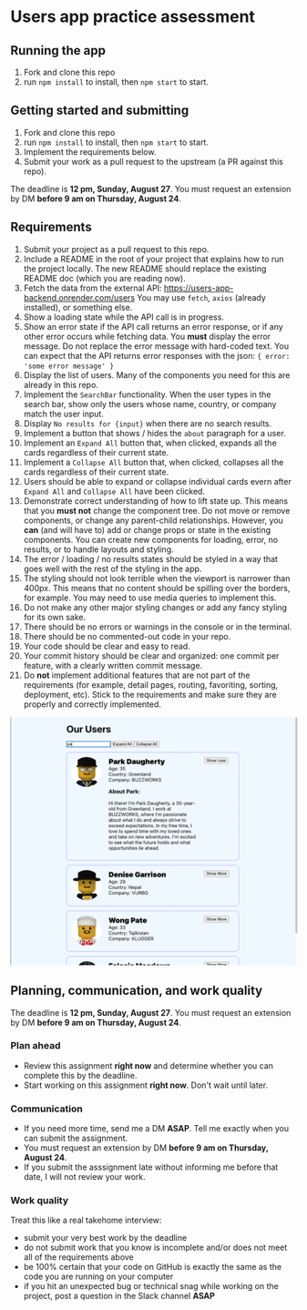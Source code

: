 # Users app practice assessment
## Running the app
1. Fork and clone this repo
2. run `npm install` to install, then `npm start` to start.


## Getting started and submitting
1. Fork and clone this repo
1. run `npm install` to install, then `npm start` to start.
1. Implement the requirements below.
1. Submit your work as a pull request to the upstream (a PR against this repo).

The deadline is **12 pm, Sunday, August 27**.
You must request an extension by DM **before 9 am on Thursday, August 24**.

## Requirements
1. Submit your project as a pull request to this repo.
1. Include a README in the root of your project that explains how to run the project locally. The new README should replace the existing README doc (which you are reading now).
1. Fetch the data from the external API: https://users-app-backend.onrender.com/users You may use `fetch`, `axios` (already installed), or something else.
1. Show a loading state while the API call is in progress.
1. Show an error state if the API call returns an error response, or if any other error occurs while fetching data. You **must** display the error message. Do not replace the error message with hard-coded text.
You can expect that the API returns error responses with the json: `{ error: 'some error message' }`
1. Display the list of users. Many of the components you need for this are already in this repo.
1. Implement the `SearchBar` functionality. When the user types in the search bar, show only the users whose name, country, or company match the user input.
1. Display `No results for {input}` when there are no search results.
1. Implement a button that shows / hides the `about` paragraph for a user.
1. Implement an `Expand All` button that, when clicked, expands all the cards regardless of their current state.
1. Implement a `Collapse All` button that, when clicked, collapses all the cards regardless of their current state.
1. Users should be able to expand or collapse individual cards evern after `Expand All` and `Collapse All` have been clicked.
1. Demonstrate correct understanding of how to lift state up. This means that you **must not** change the component tree. Do not move or remove components, or change any parent-child relationships. However, you **can** (and will have to) add or change props or state in the existing components. You can create new components for loading, error, no results, or to handle layouts and styling.
1. The error / loading / no results states should be styled in a way that goes well with the rest of the styling in the app.
1. The styling should not look terrible when the viewport is narrower than 400px. This means that no content should be spilling over the borders, for example. You may need to use media queries to implement this.
1. Do not make any other major styling changes or add any fancy styling for its own sake.
1. There should be no errors or warnings in the console or in the terminal.
1. There should be no commented-out code in your repo.
1. Your code should be clear and easy to read.
1. Your commit history should be clear and organized: one commit per feature, with a clearly written commit message.
1. Do **not** implement additional features that are not part of the requirements (for example, detail pages, routing, favoriting, sorting, deployment, etc). Stick to the requirements and make sure they are properly and correctly implemented.

![finished app for reference](./users-app-completed.png)

## Planning, communication, and work quality
The deadline is **12 pm, Sunday, August 27**.
You must request an extension by DM **before 9 am on Thursday, August 24**.

### Plan ahead
- Review this assignment **right now** and determine whether you can complete this by the deadline.
- Start working on this assignment **right now**. Don't wait until later.

### Communication
- If you need more time, send me a DM **ASAP**. Tell me exactly when you can submit the assignment.
- You must request an extension by DM **before 9 am on Thursday, August 24**.
- If you submit the asssignment late without informing me before that date, I will not review your work.

### Work quality
Treat this like a real takehome interview:
- submit your very best work by the deadline
- do not submit work that you know is incomplete and/or does not meet all of the requirements above
- be 100% certain that your code on GitHub is exactly the same as the code you are running on your computer
- if you hit an unexpected bug or technical snag while working on the project, post a question in the Slack channel **ASAP**

